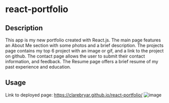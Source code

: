 # react-portfolio

## Description
This app is my new portfolio created with React.js. The main page features an About Me section with some photos and a brief description. The projects page contains my top 6 project with an image or gif, and a link to the project on github. The contact page allows the user to submit their contact information, and feedback. The Resume page offers a brief resume of my past experience and education. 
## Usage 
Link to deployed page: https://clarebryar.github.io/react-portfolio/
![image](https://github.com/clarebryar/react-portfolio/assets/128009509/20a057a1-2f0a-4e41-9d9e-eab6cbf4b53a)
